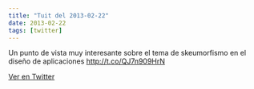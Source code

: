 ```yaml
---
title: "Tuit del 2013-02-22"
date: 2013-02-22
tags: [twitter]
---
```


Un punto de vista muy interesante sobre el tema de skeumorfismo en el diseño de aplicaciones http://t.co/QJ7n909HrN



[Ver en Twitter](https://twitter.com/i/web/status/304924638398513152)

